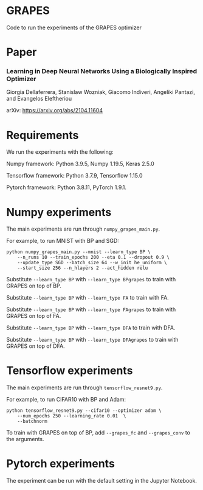 # GRAPES
Code to run the experiments of the GRAPES optimizer 

# Paper
### Learning in Deep Neural Networks Using a Biologically Inspired Optimizer

Giorgia Dellaferrera, Stanislaw Wozniak, Giacomo Indiveri, Angeliki Pantazi, and Evangelos Eleftheriou

arXiv: https://arxiv.org/abs/2104.11604

# Requirements
We run the experiments with the following:

Numpy framework: Python 3.9.5, Numpy 1.19.5, Keras 2.5.0

Tensorflow framework: Python 3.7.9, Tensorflow 1.15.0

Pytorch framework: Python 3.8.11, PyTorch 1.9.1.

# Numpy experiments  
The main experiments are run through `numpy_grapes_main.py`. 

For example, to run MNIST with BP and SGD:
```
python numpy_grapes_main.py --mnist --learn_type BP \
    --n_runs 10 --train_epochs 200 --eta 0.1 --dropout 0.9 \
    --update_type SGD --batch_size 64 --w_init he_uniform \
    --start_size 256 --n_hlayers 2 --act_hidden relu 
``` 

Substitute `--learn_type BP` with `--learn_type BPgrapes` to train with GRAPES on top of BP. 

Substitute `--learn_type BP` with `--learn_type FA` to train with FA. 

Substitute `--learn_type BP` with `--learn_type FAgrapes` to train with GRAPES on top of FA. 

Substitute `--learn_type BP` with `--learn_type DFA` to train with DFA. 

Substitute `--learn_type BP` with `--learn_type DFAgrapes` to train with GRAPES on top of DFA. 

# Tensorflow experiments  
The main experiments are run through `tensorflow_resnet9.py`. 

For example, to run CIFAR10 with BP and Adam:
```
python tensorflow_resnet9.py --cifar10 --optimizer adam \
    --num_epochs 250 --learning_rate 0.01  \
    --batchnorm
```
To train with GRAPES on top of BP, add `--grapes_fc` and `--grapes_conv` to the arguments.

# Pytorch experiments  
The experiment can be run with the default setting in the Jupyter Notebook.
